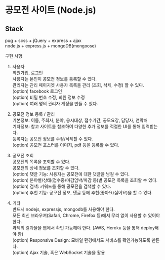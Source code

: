 # 공모전 사이트 (Node.js)
## Stack
 pug + scss + jQuery + express + ajax     
 node.js + express.js + mongoDB(mongoose)
 
 구현 사항
1. 사용자     
회원가입, 로그인     
사용자는 본인이 공모전 정보를 등록할 수 있다.     
관리자는 관리 페이지엣 사용자 목록을 관리 (조회, 삭제, 수정) 할 수 있다.     
(option) facebook 로그인     
(option) 비밀 번호 수정, 회원 정보 수정     
(option) 여러 명의 관리자 계정을 만들 수 있다.     
          
2. 공모전 정보 등록 / 관리     
기본정보: 이름, 주최사, 분야, 응시대상, 접수기간, 공모요강, 담당자, 연락처     
기타정보: 참고 사이트를 참조하여 다양한 추가 정보를 적절한 UI를 통해 입력받는다.     
등록자는 공모전 정보를 수정/삭제할 수 있다.     
(option) 공모전 포스터를 이미지, pdf 등을 등록할 수 있다.     
          
3. 공모전 조회          
공모전의 목록을 조회할 수 있다.     
공모전의 상세 정보를 조회할 수 있다.     
(option) 댓글 기능: 사용자는 공모전에 대한 댓글을 남길 수 있다.     
(option) 분야별/상태(접수중/마감임박/마감 등)별 공모전 목록을 조회할 수 있다.     
(option) 검색: 키워드를 통해 공모전을 검색할 수 있다.     
(option) 추천 기능: 공모전 정보, 댓글 등에 추천(좋아요/싫어요)을 할 수 있다.     
          
4. 기타     
반드시 nodejs, expressjs, mongodb를 사용해야 한다.     
모든 최신 브라우져(Safari, Chrome, Firefox 등)에서 무리 없이 사용할 수 있어야 한다.     
과제의 결과물을 웹에서 확인 가능해야 한다. (AWS, Heroku 등을 통해 deploy해야 함)     
(option) Responsive Design: 모바일 환경에서도 서비스를 확인가능하도록 만든다.     
(option) Ajax 기술, 혹은 WebSocket 기술을 활용     
